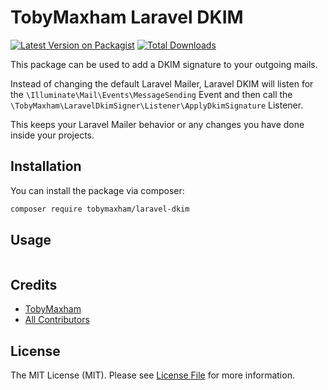 # TobyMaxham Laravel DKIM

[![Latest Version on Packagist](https://img.shields.io/packagist/v/tobymaxham/laravel-dkim.svg?style=flat-square)](https://packagist.org/packages/tobymaxham/laravel-dkim)
[![Total Downloads](https://img.shields.io/packagist/dt/tobymaxham/laravel-dkim.svg?style=flat-square)](https://packagist.org/packages/tobymaxham/laravel-dkim)

This package can be used to add a DKIM signature to your outgoing mails.

Instead of changing the default Laravel Mailer, Laravel DKIM will listen for the `\Illuminate\Mail\Events\MessageSending`
Event and then call the `\TobyMaxham\LaravelDkimSigner\Listener\ApplyDkimSignature` Listener.

This keeps your Laravel Mailer behavior or any changes you have done inside your projects.

## Installation

You can install the package via composer:

```bash
composer require tobymaxham/laravel-dkim
```

## Usage

```php
```

## Credits

- [TobyMaxham](https://github.com/TobyMaxham)
- [All Contributors](../../contributors)

## License

The MIT License (MIT). Please see [License File](LICENSE.md) for more information.
